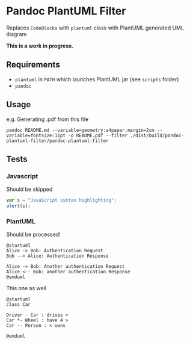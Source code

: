 # Pandoc PlantUML Filter

Replaces `CodeBlocks` with `plantuml` class with PlantUML generated UML diagram

**This is a work in progress.**

## Requirements

- `plantuml` in `PATH` which launches PlantUML jar (see `scripts` folder)
- `pandoc`

## Usage

e.g. Generating .pdf from this file
```
pandoc README.md --variable=geometry:a4paper,margin=2cm --variable=fontsize:11pt -o README.pdf --filter ./dist/build/pandoc-plantuml-filter/pandoc-plantuml-filter
```

## Tests

### Javascript

Should be skipped

```javascript
var s = "JavaScript syntax highlighting";
alert(s);
```

### PlantUML

Should be processed!

```plantuml
@startuml
Alice -> Bob: Authentication Request
Bob --> Alice: Authentication Response

Alice -> Bob: Another authentication Request
Alice <-- Bob: another authentication Response
@enduml
```

This one as well

```{.plantuml include="README.md"}
@startuml
class Car

Driver - Car : drives >
Car *- Wheel : have 4 >
Car -- Person : < owns

@enduml
